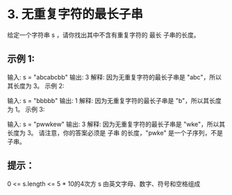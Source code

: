 # 3. 无重复字符的最长子串
给定一个字符串 s ，请你找出其中不含有重复字符的 最长 子串的长度。

 

## 示例 1:

输入: s = "abcabcbb"
输出: 3 
解释: 因为无重复字符的最长子串是 "abc"，所以其长度为 3。
示例 2:

输入: s = "bbbbb"
输出: 1
解释: 因为无重复字符的最长子串是 "b"，所以其长度为 1。
示例 3:

输入: s = "pwwkew"
输出: 3
解释: 因为无重复字符的最长子串是 "wke"，所以其长度为 3。
     请注意，你的答案必须是 子串 的长度，"pwke" 是一个子序列，不是子串。
 

## 提示：

0 <= s.length <= 5 * 10的4次方
s 由英文字母、数字、符号和空格组成